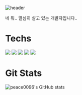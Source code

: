 ![header](https://capsule-render.vercel.app/api?type=waving&color=auto&height=200&section=header&text=KBW%20Repo!&fontSize=60&rotate=10&&fontAlign=70&fontAlignY=20)

네 뭐.. 열심히 살고 있는 개발자입니다..

<div align=left><h1> Techs </h1></div>
<div align=left>
  <img src="https://img.shields.io/badge/JAVA-007396?style=for-the-badge&logo=java&logoColor=white">
  <img src="https://img.shields.io/badge/cplusplus-00599C?style=flat-square&logo=cplusplus&logoColor=white"/>
  <img src="https://img.shields.io/badge/MySQL-4479A1?style=for-the-badge&logo=MySQL&logoColor=white">
  <img src="https://img.shields.io/badge/springboot-6DB33F?style=for-the-badge&logo=Spring-Boot&logoColor=white">

  <img src="https://img.shields.io/badge/docker-2496ED?style=for-the-badge&logo=Docker&logoColor=white">
  
  
</div>

<div align=left><h1> Git Stats </h1></div>

![peace0096's GitHub stats](https://github-readme-stats.vercel.app/api?username=peace0096&show_icons=true&theme=radical)


